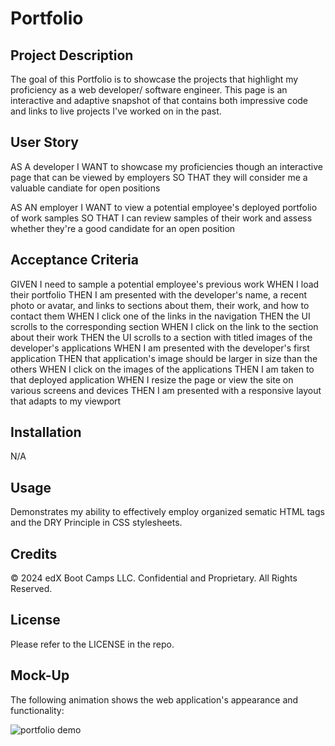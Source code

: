 # Portfolio

## Project Description

The goal of this Portfolio is to showcase the projects that highlight my proficiency as a web developer/ software engineer. This page is an interactive and adaptive snapshot of that contains both impressive code and links to live projects I've worked on in the past. 

## User Story

AS A developer
I WANT to showcase my proficiencies though an interactive page that can be viewed by employers
SO THAT they will consider me a valuable candiate for open positions

AS AN employer
I WANT to view a potential employee's deployed portfolio of work samples
SO THAT I can review samples of their work and assess whether they're a good candidate for an open position

## Acceptance Criteria

GIVEN I need to sample a potential employee's previous work
WHEN I load their portfolio
THEN I am presented with the developer's name, a recent photo or avatar, and links to sections about them, their work, and how to contact them
WHEN I click one of the links in the navigation
THEN the UI scrolls to the corresponding section
WHEN I click on the link to the section about their work
THEN the UI scrolls to a section with titled images of the developer's applications
WHEN I am presented with the developer's first application
THEN that application's image should be larger in size than the others
WHEN I click on the images of the applications
THEN I am taken to that deployed application
WHEN I resize the page or view the site on various screens and devices
THEN I am presented with a responsive layout that adapts to my viewport

## Installation

N/A

## Usage

Demonstrates my ability to effectively employ organized sematic HTML tags and the DRY Principle in CSS stylesheets.

## Credits 

© 2024 edX Boot Camps LLC. Confidential and Proprietary. All Rights Reserved.

## License

Please refer to the LICENSE in the repo.

## Mock-Up

The following animation shows the web application's appearance and functionality:

![portfolio demo](./Assets/02-advanced-css-homework-demo.gif)